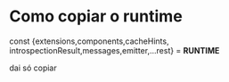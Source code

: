 # Como copiar o runtime

const {extensions,components,cacheHints, introspectionResult,messages,emitter,...rest} = __RUNTIME__

dai só copiar
